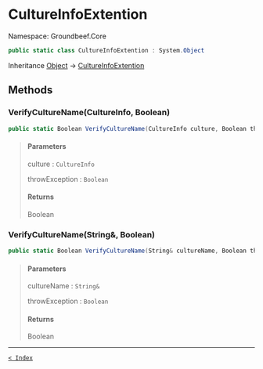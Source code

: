# CultureInfoExtention

Namespace: Groundbeef.Core

```csharp
public static class CultureInfoExtention : System.Object
```

Inheritance [Object](https://docs.microsoft.com/en-us/dotnet/api/system.object) → [CultureInfoExtention](CultureInfoExtention.md)

## Methods

### VerifyCultureName(CultureInfo, Boolean)

```csharp
public static Boolean VerifyCultureName(CultureInfo culture, Boolean throwException)
```

> #### Parameters
> 
> culture : `CultureInfo`<br>
> 
> throwException : `Boolean`<br>
> 
> #### Returns
> 
> Boolean<br>
> 

### VerifyCultureName(String&, Boolean)

```csharp
public static Boolean VerifyCultureName(String& cultureName, Boolean throwException)
```

> #### Parameters
> 
> cultureName : `String&`<br>
> 
> throwException : `Boolean`<br>
> 
> #### Returns
> 
> Boolean<br>
> 

---

[`< Index`](..\index.md)
